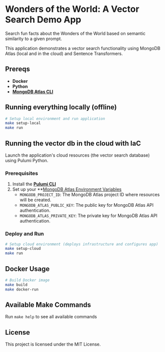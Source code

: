 # Wonders of the World: A Vector Search Demo App


Search fun facts about the Wonders of the World based on semantic similarity to a given prompt.

This application demonstrates a vector search functionality using MongoDB Atlas (local and in the cloud) and Sentence Transformers.


## Prereqs

- **Docker**
- **Python**
- **[MongoDB Atlas CLI](https://www.mongodb.com/docs/atlas/cli/current/install-atlas-cli/#install-the-atlas-cli)**

## Running everything locally (offline)

```sh
# Setup local environment and run application
make setup-local
make run
```

## Running the vector db in the cloud with IaC

Launch the application's cloud resources (the vector search database) using Pulumi Python.

### Prerequisites

1. Install the **[Pulumi CLI](https://www.pulumi.com/docs/get-started/install/)**
2. Set up your **[MongoDB Atlas Environment Variables](https://www.mongodb.com/cloud/atlas/register)
    - `MONGODB_PROJECT_ID`: The MongoDB Atlas project ID where resources will be created.
    - `MONGODB_ATLAS_PUBLIC_KEY`: The public key for MongoDB Atlas API authentication.
    - `MONGODB_ATLAS_PRIVATE_KEY`: The private key for MongoDB Atlas API authentication.

### Deploy and Run

```sh
# Setup cloud environment (deploys infrastructure and configures app)
make setup-cloud
make run
```

## Docker Usage

```sh
# Build Docker image
make build
make docker-run
```

## Available Make Commands

Run `make help` to see all available commands


## License

This project is licensed under the MIT License.
